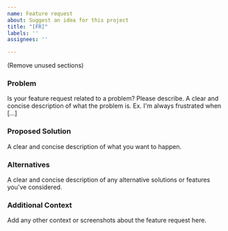 ```yaml
---
name: Feature request
about: Suggest an idea for this project
title: "[FR]"
labels: ''
assignees: ''

---
```

(Remove unused sections)


### Problem
Is your feature request related to a problem? Please describe.
A clear and concise description of what the problem is. Ex. I'm always frustrated when [...]

### Proposed Solution
A clear and concise description of what you want to happen.

### Alternatives
A clear and concise description of any alternative solutions or features you've considered.

### Additional Context
Add any other context or screenshots about the feature request here.
